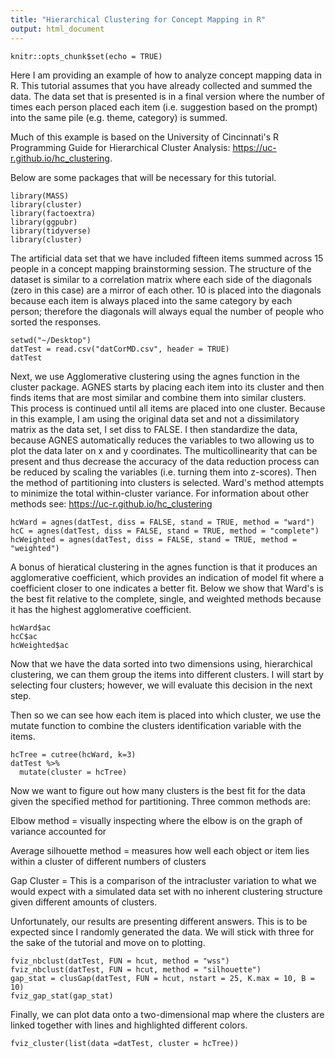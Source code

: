 ```yaml
---
title: "Hierarchical Clustering for Concept Mapping in R"
output: html_document
---
```


```{r setup, include=FALSE}
knitr::opts_chunk$set(echo = TRUE)
```
Here I am providing an example of how to analyze concept mapping data in R.  This tutorial assumes that you have already collected and summed the data.  The data set that is presented is in a final version where the number of times each person placed each item (i.e. suggestion based on the prompt) into the same pile (e.g. theme, category) is summed.

Much of this example is based on the University of Cincinnati's R Programming Guide for Hierarchical Cluster Analysis: https://uc-r.github.io/hc_clustering.

Below are some packages that will be necessary for this tutorial. 
```{r}
library(MASS)
library(cluster)
library(factoextra)
library(ggpubr)
library(tidyverse)
library(cluster)

```
The artificial data set that we have included fifteen items summed across 15 people in a concept mapping brainstorming session.  The structure of the dataset is similar to a correlation matrix where each side of the diagonals (zero in this case) are a mirror of each other.  10 is placed into the diagonals because each item is always placed into the same category by each person; therefore the diagonals will always equal the number of people who sorted the responses.
```{r}
setwd("~/Desktop")
datTest = read.csv("datCorMD.csv", header = TRUE)
datTest
```
Next, we use Agglomerative clustering using the agnes function in the cluster package.  AGNES starts by placing each item into its cluster and then finds items that are most similar and combine them into similar clusters.  This process is continued until all items are placed into one cluster.  Because in this example, I am using the original data set and not a dissimilatory matrix as the data set, I set diss to FALSE.  I then standardize the data, because AGNES automatically reduces the variables to two allowing us to plot the data later on x and y coordinates.  The multicollinearity that can be present and thus decrease the accuracy of the data reduction process can be reduced by scaling the variables (i.e. turning them into z-scores).  Then the method of partitioning into clusters is selected.  Ward's method attempts to minimize the total within-cluster variance.  For information about other methods see: https://uc-r.github.io/hc_clustering  
```{r}
hcWard = agnes(datTest, diss = FALSE, stand = TRUE, method = "ward")
hcC = agnes(datTest, diss = FALSE, stand = TRUE, method = "complete")
hcWeighted = agnes(datTest, diss = FALSE, stand = TRUE, method = "weighted")
```
A bonus of hieratical clustering in the agnes function is that it produces an agglomerative coefficient, which provides an indication of model fit where a coefficient closer to one indicates a better fit.  Below we show that Ward's is the best fit relative to the complete, single, and weighted methods because it has the highest agglomerative coefficient.
```{r}
hcWard$ac
hcC$ac
hcWeighted$ac
```
Now that we have the data sorted into two dimensions using, hierarchical clustering, we can them group the items into different clusters.  I will start by selecting four clusters; however, we will evaluate this decision in the next step.  

Then so we can see how each item is placed into which cluster, we use the mutate function to combine the clusters identification variable with the items.
```{r}
hcTree = cutree(hcWard, k=3)
datTest %>%
  mutate(cluster = hcTree)
```
Now we want to figure out how many clusters is the best fit for the data given the specified method for partitioning.  Three common methods are:

Elbow method = visually inspecting where the elbow is on the graph of variance accounted for 

Average silhouette method = measures how well each object or item lies within a cluster of different numbers of clusters

Gap Cluster = This is a comparison of the intracluster variation to what we would expect with a simulated data set with no inherent clustering structure given different amounts of clusters.

Unfortunately, our results are presenting different answers.  This is to be expected since I randomly generated the data.  We will stick with three for the sake of the tutorial and move on to plotting.
```{r}
fviz_nbclust(datTest, FUN = hcut, method = "wss")
fviz_nbclust(datTest, FUN = hcut, method = "silhouette")
gap_stat = clusGap(datTest, FUN = hcut, nstart = 25, K.max = 10, B = 10)
fviz_gap_stat(gap_stat)
```
Finally, we can plot data onto a two-dimensional map where the clusters are linked together with lines and highlighted different colors. 
```{r}
fviz_cluster(list(data =datTest, cluster = hcTree))
```




